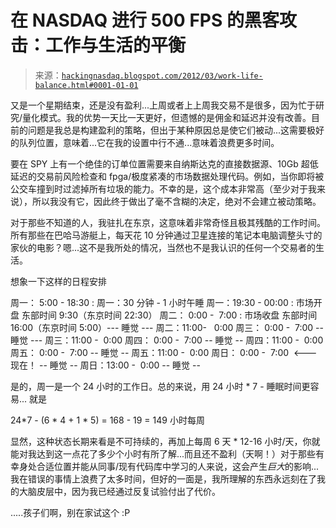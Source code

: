 <!--yml

分类：未分类

日期：2024-05-13 00:03:46

-->

# 在 NASDAQ 进行 500 FPS 的黑客攻击：工作与生活的平衡

> 来源：[`hackingnasdaq.blogspot.com/2012/03/work-life-balance.html#0001-01-01`](http://hackingnasdaq.blogspot.com/2012/03/work-life-balance.html#0001-01-01)

又是一个星期结束，还是没有盈利...上周或者上上周我交易不是很多，因为忙于研究/量化模式。我的优势一天比一天更好，但遗憾的是佣金和延迟并没有改善。目前的问题是我总是构建盈利的策略，但出于某种原因总是使它们被动...这需要极好的队列位置，意味着...它在我的设置中行不通...意味着浪费更多时间。

要在 SPY 上有一个绝佳的订单位置需要来自纳斯达克的直接数据源、10Gb 超低延迟的交易前风险检查和 fpga/极度紧凑的市场数据处理代码。例如，当你即将被公交车撞到时过滤掉所有垃圾的能力。不幸的是，这个成本非常高（至少对于我来说），所以我没有它，因此终于做出了毫不含糊的决定，绝对不会建立被动策略。

对于那些不知道的人，我驻扎在东京，这意味着非常奇怪且极其残酷的工作时间。所有那些在巴哈马游艇上，每天花 10 分钟通过卫星连接的笔记本电脑调整头寸的家伙的电影？嗯...这不是我所处的情况，当然也不是我认识的任何一个交易者的生活。

想象一下这样的日程安排

周一： 5:00 - 18:30 : 周一：30 分钟 - 1 小时午睡 周一：19:30 - 00:00 : 市场开盘 东部时间 9:30（东京时间 22:30） 周二： 0:00 -  7:00 : 市场收盘 东部时间 16:00（东京时间 5:00）--- 睡觉 --- 周二：11:00-   0:00 周三： 0:00 -  7:00 -- 睡觉 --- 周三：11:00 -  0:00 周四： 0:00 -  7:00 -- 睡觉 -- 周四：11:00 -  0:00 周五： 0:00 -  7:00 -- 睡觉 -- 周五：11:00 -  0:00 周日： 0:00 -  7:00  <--- 现在！ -- 睡觉 -- 周日：13:00 -  0:00 -- 睡觉 --

是的，周一是一个 24 小时的工作日。总的来说，用 24 小时 * 7 - 睡眠时间更容易... 就是

24*7 - (6 * 4 + 1 * 5) = 168 - 19 = 149 小时每周

显然，这种状态长期来看是不可持续的，再加上每周 6 天 * 12-16 小时/天，你就能对我达到这一点花了多少个小时有所了解...而且还不盈利（天啊！）对于那些有幸身处合适位置并能从同事/现有代码库中学习的人来说，这会产生*巨大*的影响...我在错误的事情上浪费了太多时间，但好的一面是，我所理解的东西永远刻在了我的大脑皮层中，因为我已经通过反复试验付出了代价。

.....孩子们啊，别在家试这个 :P
